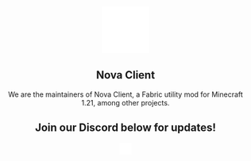 <div align="center">
  <p>
    <img src="https://raw.githubusercontent.com/novax-client/.github/refs/heads/main/logo.png" alt="Nova Logo" />
  </p>
  
  ## **Nova Client**

  <p>
    We are the maintainers of Nova Client, a Fabric utility mod for Minecraft 1.21, among other projects.
  </p>

  ## **Join our Discord below for updates!**
  
  [![Discord Server](https://raw.githubusercontent.com/novax-client/.github/refs/heads/main/discord.png)](https://discord.gg/EhFEShFY3b)
</div>